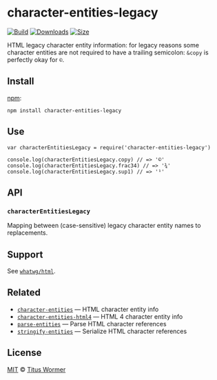 character-entities-legacy
=========================

[![Build](https://img.shields.io/travis/wooorm/character-entities-legacy.svg)](https://travis-ci.org/wooorm/character-entities-legacy) [![Downloads](https://img.shields.io/npm/dm/character-entities-legacy.svg)](https://www.npmjs.com/package/character-entities-legacy) [![Size](https://img.shields.io/bundlephobia/minzip/character-entities-legacy.svg)](https://bundlephobia.com/result?p=character-entities-legacy)

HTML legacy character entity information: for legacy reasons some character entities are not required to have a trailing semicolon: `&copy` is perfectly okay for `©`.

Install
-------

[npm](https://docs.npmjs.com/cli/install):

    npm install character-entities-legacy

Use
---

    var characterEntitiesLegacy = require('character-entities-legacy')

    console.log(characterEntitiesLegacy.copy) // => '©'
    console.log(characterEntitiesLegacy.frac34) // => '¾'
    console.log(characterEntitiesLegacy.sup1) // => '¹'

API
---

### `characterEntitiesLegacy`

Mapping between (case-sensitive) legacy character entity names to replacements.

Support
-------

See [`whatwg/html`](https://raw.githubusercontent.com/whatwg/html/master/json-entities-legacy.inc).

Related
-------

-   [`character-entities`](https://github.com/wooorm/character-entities) — HTML character entity info
-   [`character-entities-html4`](https://github.com/wooorm/character-entities-html4) — HTML 4 character entity info
-   [`parse-entities`](https://github.com/wooorm/parse-entities) — Parse HTML character references
-   [`stringify-entities`](https://github.com/wooorm/stringify-entities) — Serialize HTML character references

License
-------

[MIT](license) © [Titus Wormer](https://wooorm.com)
